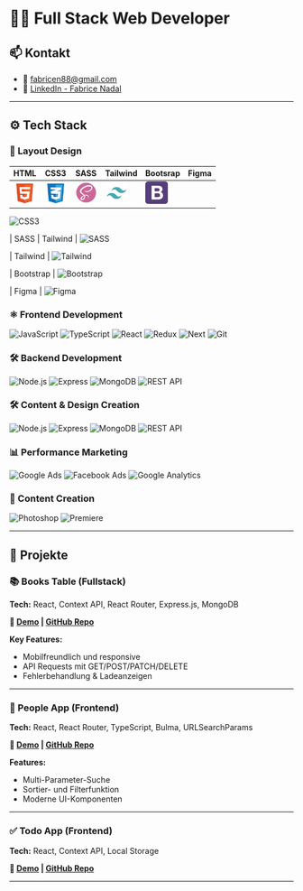 # 👨‍💻 Full Stack Web Developer

## 📫 Kontakt
- 📧 [fabricen88@gmail.com](mailto:fabrice88@gmail.com)
- 💼 [LinkedIn - Fabrice Nadal](https://www.linkedin.com/in/fabrice-nadal/)

---

## ⚙️ Tech Stack

### 🎨 Layout Design

| HTML | CSS3 | SASS | Tailwind | Bootsrap | Figma |
|------|------|------|----------| -------- | ----- |
| <img src="assets/html-5-svgrepo-com.svg" width="40"/> | <img src="assets/css-3-svgrepo-com.svg" width="40"/> | <img src="assets/scss2-svgrepo-com.svg" width="40"/> | <img src="assets/tailwind-svgrepo-com.svg" width="40"/> | <img src="assets/bootstrap-4-logo-svgrepo-com.svg" width="40"/> |


![CSS3](https://img.shields.io/badge/-CSS3-blue?logo=css3)

| SASS | Tailwind |
![SASS](https://img.shields.io/badge/-SASS-cc6699?logo=sass)

| Tailwind |
![Tailwind](https://img.shields.io/badge/-TailwindCSS-06B6D4?logo=tailwind-css)

| Bootstrap |
![Bootstrap](https://img.shields.io/badge/-Bootstrap-7952B3?logo=bootstrap)

| Figma |
![Figma](https://img.shields.io/badge/-Figma-000?logo=figma)

### ⚛️ Frontend Development
![JavaScript](https://img.shields.io/badge/-JavaScript-F7DF1E?logo=javascript)
![TypeScript](https://img.shields.io/badge/-TypeScript-3178C6?logo=typescript)
![React](https://img.shields.io/badge/-React-61DAFB?logo=react)
![Redux](https://img.shields.io/badge/-Redux-764ABC?logo=redux)
![Next](https://img.shields.io/badge/-Redux-764ABC?logo=redux)
![Git](https://img.shields.io/badge/-Git-F05032?logo=git)

### 🛠️ Backend Development
![Node.js](https://img.shields.io/badge/-Node.js-339933?logo=node.js)
![Express](https://img.shields.io/badge/-Express-000?logo=express)
![MongoDB](https://img.shields.io/badge/-MongoDB-47A248?logo=mongodb)
![REST API](https://img.shields.io/badge/-REST_API-blue)

### 🛠️ Content & Design Creation
![Node.js](https://img.shields.io/badge/-Node.js-339933?logo=node.js)
![Express](https://img.shields.io/badge/-Express-000?logo=express)
![MongoDB](https://img.shields.io/badge/-MongoDB-47A248?logo=mongodb)
![REST API](https://img.shields.io/badge/-REST_API-blue)

### 📊 Performance Marketing
![Google Ads](https://img.shields.io/badge/-Google_Ads-4285F4?logo=googleads)
![Facebook Ads](https://img.shields.io/badge/-Facebook_Ads-1877F2?logo=facebook)
![Google Analytics](https://img.shields.io/badge/-Google_Analytics-E37400?logo=googleanalytics)

### 🎥 Content Creation
![Photoshop](https://img.shields.io/badge/-Photoshop-31A8FF?logo=adobephotoshop)
![Premiere](https://img.shields.io/badge/-Premiere_Pro-9999FF?logo=adobepremierepro)

---

## 🚀 Projekte

### 📚 Books Table (Fullstack)
**Tech:** React, Context API, React Router, Express.js, MongoDB

**🔗 [Demo](#) | [GitHub Repo](#)**

**Key Features:**
- Mobilfreundlich und responsive
- API Requests mit GET/POST/PATCH/DELETE
- Fehlerbehandlung & Ladeanzeigen

---

### 👥 People App (Frontend)
**Tech:** React, React Router, TypeScript, Bulma, URLSearchParams

**🔗 [Demo](#) | [GitHub Repo](#)**

**Features:**
- Multi-Parameter-Suche
- Sortier- und Filterfunktion
- Moderne UI-Komponenten

---

### ✅ Todo App (Frontend)
**Tech:** React, Context API, Local Storage

**🔗 [Demo](#) | [GitHub Repo](#)**

---
